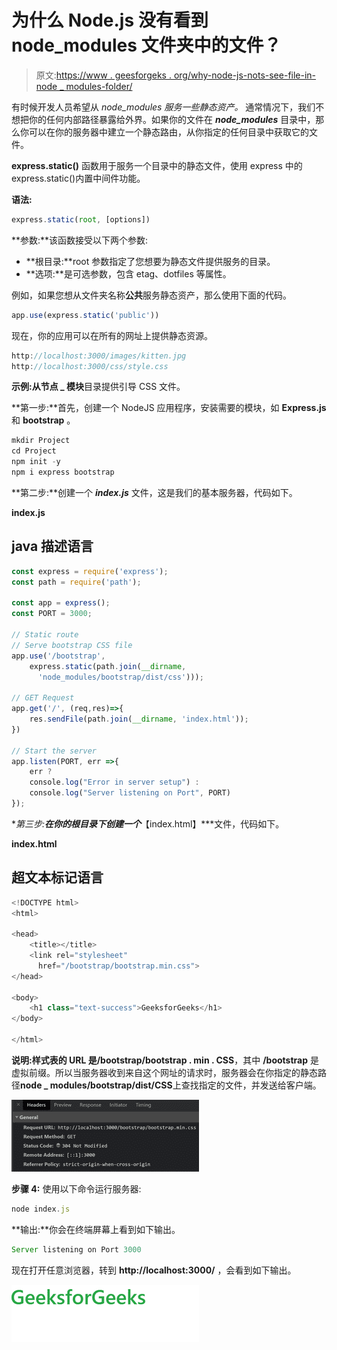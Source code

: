 # 为什么 Node.js 没有看到 node_modules 文件夹中的文件？

> 原文:[https://www . geesforgeks . org/why-node-js-nots-see-file-in-node _ modules-folder/](https://www.geeksforgeeks.org/why-node-js-doesnt-see-files-in-node_modules-folder/)

有时候开发人员希望从 *node_modules 服务一些静态资产。* 通常情况下，我们不想把你的任何内部路径暴露给外界。如果你的文件在 ***node_modules*** 目录中，那么你可以在你的服务器中建立一个静态路由，从你指定的任何目录中获取它的文件。

**express.static()** 函数用于服务一个目录中的静态文件，使用 express 中的 express.static()内置中间件功能。

**语法:**

```js
express.static(root, [options])
```

**参数:**该函数接受以下两个参数:

*   **根目录:**root 参数指定了您想要为静态文件提供服务的目录。
*   **选项:**是可选参数，包含 etag、dotfiles 等属性。

例如，如果您想从文件夹名称**公共**服务静态资产，那么使用下面的代码。

```js
app.use(express.static('public'))
```

现在，你的应用可以在所有的网址上提供静态资源。

```js
http://localhost:3000/images/kitten.jpg
http://localhost:3000/css/style.css
```

**示例:**从**节点 _ 模块**目录提供引导 CSS 文件。

**第一步:**首先，创建一个 NodeJS 应用程序，安装需要的模块，如 **Express.js** 和 **bootstrap** 。

```js
mkdir Project 
cd Project
npm init -y
npm i express bootstrap
```

**第二步:**创建一个 ***index.js*** 文件，这是我们的基本服务器，代码如下。

**index.js**

## java 描述语言

```js
const express = require('express');
const path = require('path');    

const app = express();
const PORT = 3000;

// Static route
// Serve bootstrap CSS file 
app.use('/bootstrap', 
    express.static(path.join(__dirname, 
      'node_modules/bootstrap/dist/css')));

// GET Request
app.get('/', (req,res)=>{
    res.sendFile(path.join(__dirname, 'index.html'));
})

// Start the server
app.listen(PORT, err =>{
    err ? 
    console.log("Error in server setup") :
    console.log("Server listening on Port", PORT)
});
```

**第三步:**在你的根目录下创建一个***【index.html】***文件，代码如下。

**index.html**

## 超文本标记语言

```js
<!DOCTYPE html>
<html>

<head>
    <title></title>
    <link rel="stylesheet" 
      href="/bootstrap/bootstrap.min.css"> 
</head>

<body>
    <h1 class="text-success">GeeksforGeeks</h1> 
</body>

</html>
```

**说明:**样式表的 URL 是**/bootstrap/bootstrap . min . CSS**，其中 **/bootstrap** 是虚拟前缀。所以当服务器收到来自这个网址的请求时，服务器会在你指定的静态路径**node _ modules/bootstrap/dist/CSS**上查找指定的文件，并发送给客户端。

![](img/1433dd92f44c71ff79a04773bf13f311.png)

**步骤 4:** 使用以下命令运行服务器:

```js
node index.js
```

**输出:**你会在终端屏幕上看到如下输出。

```js
Server listening on Port 3000
```

现在打开任意浏览器，转到 **http://localhost:3000/** ，会看到如下输出。

![](img/cfa34db49c501e964e7124693867c4f3.png)
